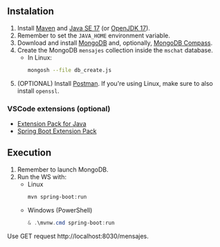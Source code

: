 ## Instalation
1. Install [Maven](https://maven.apache.org/install.html) and [Java SE 17](https://www.oracle.com/java/technologies/javase/jdk17-archive-downloads.html) (or [OpenJDK 17](https://openjdk.org/projects/jdk/17/)).
2. Remember to set the `JAVA_HOME` environment variable.
3. Download and install [MongoDB](https://www.mongodb.com/) and, optionally, [MongoDB Compass](https://www.mongodb.com/products/tools/compass).
4. Create the MongoDB `mensajes` collection inside the `mschat` database.
    - In Linux:
        ```bash
        mongosh --file db_create.js
        ```
5. (OPTIONAL) Install [Postman](https://www.postman.com/downloads/). If you're using Linux, make sure to also install `openssl`.


### VSCode extensions (optional)
- [Extension Pack for Java](https://marketplace.visualstudio.com/items?itemName=vscjava.vscode-java-pack)
- [Spring Boot Extension Pack](https://marketplace.visualstudio.com/items?itemName=vmware.vscode-boot-dev-pack)



## Execution
1. Remember to launch MongoDB.
2. Run the WS with:
    - Linux
        ```bash
        mvn spring-boot:run
        ```
    - Windows (PowerShell)
        ```powershell
        & .\mvnw.cmd spring-boot:run
        ```


Use GET request http://localhost:8030/mensajes.

<!-- You can import the collection [`labspringsecurity.postman_collection.json`](equiposWS.postman_collection.json) into [Postman](https://www.postman.com) in order to run the predefined requests (you could also use `curl` to generate the requests). -->
